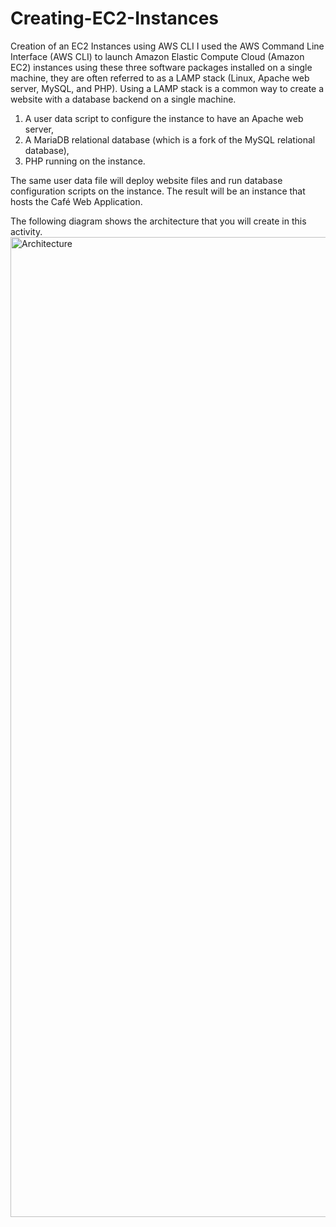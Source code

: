# Creating-EC2-Instances
Creation of an EC2 Instances using AWS CLI
I used the AWS Command Line Interface (AWS CLI) to launch Amazon Elastic Compute Cloud (Amazon EC2) instances using these three software packages installed on a single machine, they are often referred to as a LAMP stack (Linux, Apache web server, MySQL, and PHP). Using a LAMP stack is a common way to create a website with a database backend on a single machine.
  1. A user data script to configure the instance to have an Apache web server,
  2. A MariaDB relational database (which is a fork of the MySQL relational database),
  3. PHP running on the instance.  

The same user data file will deploy website files and run database configuration scripts on the instance. The result will be an instance that hosts the Café Web Application. 

The following diagram shows the architecture that you will create in this activity.
<img width="1568" alt="Architecture" src="https://github.com/VioletNavarro/Creating-EC2-Instances/assets/159421819/f7472561-9a45-49f1-9567-a0ba96ea6981">

